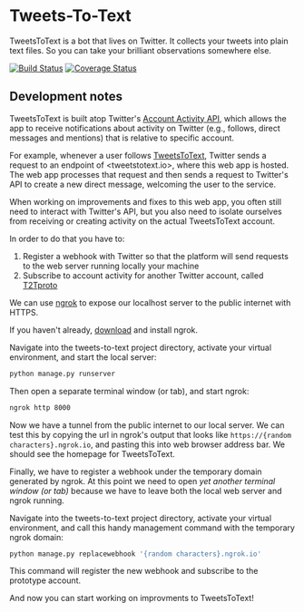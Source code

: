 # Tweets-To-Text

TweetsToText is a bot that lives on Twitter. It collects your tweets into plain text files. So you can take your brilliant observations somewhere else.

[![Build Status](https://travis-ci.org/rji-futures-lab/tweets-to-text.svg?branch=master)](https://travis-ci.org/rji-futures-lab/tweets-to-text)
[![Coverage Status](https://coveralls.io/repos/github/rji-futures-lab/tweets-to-text/badge.svg?branch=master)](https://coveralls.io/github/rji-futures-lab/tweets-to-text?branch=master)

## Development notes

TweetsToText is built atop Twitter's [Account Activity API](https://developer.twitter.com/en/docs/accounts-and-users/subscribe-account-activity/overview), which allows the app to receive notifications about activity on Twitter (e.g., follows, direct messages and mentions) that is relative to specific account.

For example, whenever a user follows [TweetsToText](https://twitter.com/TweetsToText), Twitter sends a request to an endpoint of <tweetstotext.io>, where this web app is hosted. The web app processes that request and then sends a request to Twitter's API to create a new direct message, welcoming the user to the service.

When working on improvements and fixes to this web app, you often still need to interact with Twitter's API, but you also need to isolate ourselves from receiving or creating activity on the actual TweetsToText account.

In order to do that you have to:

1. Register a webhook with Twitter so that the platform will send requests to the web server running locally your machine
2. Subscribe to account activity for another Twitter account, called [T2Tproto](https://twitter.com/T2Tproto)

We can use [ngrok](https://ngrok.com/) to expose our localhost server to the public internet with HTTPS.

If you haven't already, [download](https://ngrok.com/download) and install ngrok.

Navigate into the tweets-to-text project directory, activate your virtual environment, and start the local server:

```sh
python manage.py runserver
```

Then open a separate terminal window (or tab), and start ngrok:

```sh
ngrok http 8000
```

Now we have a tunnel from the public internet to our local server. We can test this by copying the url in ngrok's output that looks like `https://{random characters}.ngrok.io`, and pasting this into web browser address bar. We should see the homepage for TweetsToText.

Finally, we have to register a webhook under the temporary domain generated by ngrok. At this point we need to open *yet another terminal window (or tab)* because we have to leave both the local web server and ngrok running.

Navigate into the tweets-to-text project directory, activate your virtual environment, and call this handy management command with the temporary ngrok domain:

```sh
python manage.py replacewebhook '{random characters}.ngrok.io'
```

This command will register the new webhook and subscribe to the prototype account.

And now you can start working on improvments to TweetsToText!
